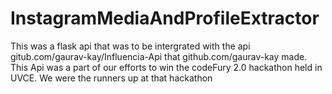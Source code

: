 # InstagramMediaAndProfileExtractor
This was a flask api that was to be intergrated with the api gitub.com/gaurav-kay/Influencia-Api that github.com/gaurav-kay made.
This Api was a part of our efforts to win the codeFury 2.0 hackathon held in UVCE.
We were the runners up at that hackathon
